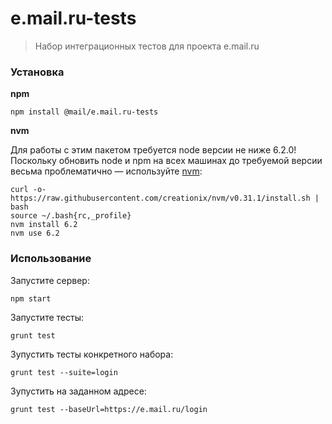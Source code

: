 # e.mail.ru-tests

> Набор интеграционных тестов для проекта e.mail.ru


### Установка

**npm**

```
npm install @mail/e.mail.ru-tests
```

**nvm**

Для работы с этим пакетом требуется node версии не ниже 6.2.0! <br />
Поскольку обновить node и npm на всех машинах до требуемой версии весьма проблематично — используйте [nvm](https://github.com/creationix/nvm):

```
curl -o- https://raw.githubusercontent.com/creationix/nvm/v0.31.1/install.sh | bash
source ~/.bash{rc,_profile}
nvm install 6.2
nvm use 6.2
```


### Использование


Запустите сервер:

```
npm start
```

Запустите тесты:

```
grunt test
```

Зупустить тесты конкретного набора:

```
grunt test --suite=login
```

Зупустить на заданном адресе:

```
grunt test --baseUrl=https://e.mail.ru/login
```
